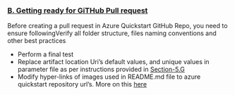 <font style="segoe ui"><h3><b><u>B.	Getting ready for GiTHub Pull request</u></b></h3>
<p>Before creating a pull request in Azure  Quickstart GitHub Repo, you need to ensure followingVerify all folder structure, files naming  conventions and other best practices </p>
<ul><li>Perform a  final test </li>
  <li>Replace  artifact location Uri&rsquo;s default values, and unique values in parameter file as per  instructions provided in <a href="#_Preparing_Template_for_4">Section-5.G</a> </li>
  <li>Modify hyper-links of images used in  README.md file to azure quickstart repository url&rsquo;s. More on this <a href="#_Preparing_Template_for_5">here</a> </li>
</ul></font>
